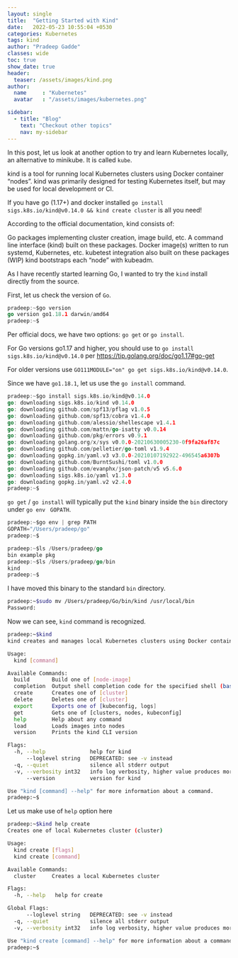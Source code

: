 ```yaml
---
layout: single
title:  "Getting Started with Kind"
date:   2022-05-23 10:55:04 +0530
categories: Kubernetes
tags: kind
author: "Pradeep Gadde"
classes: wide
toc: true
show_date: true
header:
  teaser: /assets/images/kind.png
author:
  name     : "Kubernetes"
  avatar   : "/assets/images/kubernetes.png"

sidebar:
  - title: "Blog"
    text: "Checkout other topics"
    nav: my-sidebar
---
```


In this post, let us look at another option to try and learn Kubernetes locally, an alternative to minikube. It is called `kube`.

kind is a tool for running local Kubernetes clusters using Docker container “nodes”.
kind was primarily designed for testing Kubernetes itself, but may be used for local development or CI.

If you have go (1.17+) and docker installed `go install sigs.k8s.io/kind@v0.14.0 && kind create cluster` is all you need!

According to the official documentation, kind consists of:

Go packages implementing cluster creation, image build, etc.
A command line interface (kind) built on these packages.
Docker image(s) written to run systemd, Kubernetes, etc.
kubetest integration also built on these packages (WIP)
kind bootstraps each “node” with kubeadm.

As I have recently started learning Go, I wanted to try the `kind` install directly from the source.

First, let us check the version of `Go`.

```go
pradeep:~$go version
go version go1.18.1 darwin/amd64
pradeep:~$
```

Per official docs,  we have two options: `go get` or `go install`.

For Go versions go1.17 and higher, you should use to `go install sigs.k8s.io/kind@v0.14.0` per https://tip.golang.org/doc/go1.17#go-get

For older versions use `GO111MODULE="on" go get sigs.k8s.io/kind@v0.14.0`.

Since we have `go1.18.1`, let us use the `go install` command.

```go
pradeep:~$go install sigs.k8s.io/kind@v0.14.0
go: downloading sigs.k8s.io/kind v0.14.0
go: downloading github.com/spf13/pflag v1.0.5
go: downloading github.com/spf13/cobra v1.4.0
go: downloading github.com/alessio/shellescape v1.4.1
go: downloading github.com/mattn/go-isatty v0.0.14
go: downloading github.com/pkg/errors v0.9.1
go: downloading golang.org/x/sys v0.0.0-20210630005230-0f9fa26af87c
go: downloading github.com/pelletier/go-toml v1.9.4
go: downloading gopkg.in/yaml.v3 v3.0.0-20210107192922-496545a6307b
go: downloading github.com/BurntSushi/toml v1.0.0
go: downloading github.com/evanphx/json-patch/v5 v5.6.0
go: downloading sigs.k8s.io/yaml v1.3.0
go: downloading gopkg.in/yaml.v2 v2.4.0
pradeep:~$
```

`go get` / `go install` will typically put the `kind` binary inside the `bin` directory under `go env` ` GOPATH`.

```go
pradeep:~$go env | grep PATH      
GOPATH="/Users/pradeep/go"
pradeep:~$
```

```go
pradeep:~$ls /Users/pradeep/go
bin	example	pkg
pradeep:~$ls /Users/pradeep/go/bin 
kind
pradeep:~$
```

I have moved this binary to the standard `bin` directory.

```sh
pradeep:~$sudo mv /Users/pradeep/Go/bin/kind /usr/local/bin 
Password:
```
Now we can see, `kind` command is recognized.

```sh
pradeep:~$kind
kind creates and manages local Kubernetes clusters using Docker container 'nodes'

Usage:
  kind [command]

Available Commands:
  build       Build one of [node-image]
  completion  Output shell completion code for the specified shell (bash, zsh or fish)
  create      Creates one of [cluster]
  delete      Deletes one of [cluster]
  export      Exports one of [kubeconfig, logs]
  get         Gets one of [clusters, nodes, kubeconfig]
  help        Help about any command
  load        Loads images into nodes
  version     Prints the kind CLI version

Flags:
  -h, --help              help for kind
      --loglevel string   DEPRECATED: see -v instead
  -q, --quiet             silence all stderr output
  -v, --verbosity int32   info log verbosity, higher value produces more output
      --version           version for kind

Use "kind [command] --help" for more information about a command.
pradeep:~$
```
Let us make use of `help` option here 

```sh
pradeep:~$kind help create
Creates one of local Kubernetes cluster (cluster)

Usage:
  kind create [flags]
  kind create [command]

Available Commands:
  cluster     Creates a local Kubernetes cluster

Flags:
  -h, --help   help for create

Global Flags:
      --loglevel string   DEPRECATED: see -v instead
  -q, --quiet             silence all stderr output
  -v, --verbosity int32   info log verbosity, higher value produces more output

Use "kind create [command] --help" for more information about a command.
pradeep:~$
```


